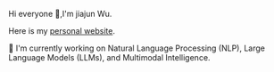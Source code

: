 Hi everyone 👋,I'm jiajun Wu.

Here is my [personal website](https://llm-chaser.github.io).

🔭 I'm currently working on Natural Language Processing (NLP), Large Language Models (LLMs), and Multimodal Intelligence.
